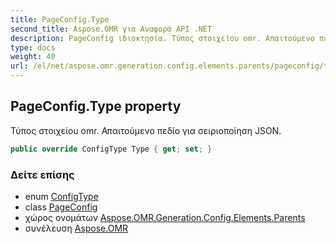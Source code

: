 ```yaml
---
title: PageConfig.Type
second_title: Aspose.OMR για Αναφορά API .NET
description: PageConfig ιδιοκτησία. Τύπος στοιχείου omr. Απαιτούμενο πεδίο για σειριοποίηση JSON.
type: docs
weight: 40
url: /el/net/aspose.omr.generation.config.elements.parents/pageconfig/type/
---
```

## PageConfig.Type property

Τύπος στοιχείου omr. Απαιτούμενο πεδίο για σειριοποίηση JSON.

```csharp
public override ConfigType Type { get; set; }
```

### Δείτε επίσης

* enum [ConfigType](../../../aspose.omr.generation.config.enums/configtype/)
* class [PageConfig](../)
* χώρος ονομάτων [Aspose.OMR.Generation.Config.Elements.Parents](../../pageconfig/)
* συνέλευση [Aspose.OMR](../../../)


